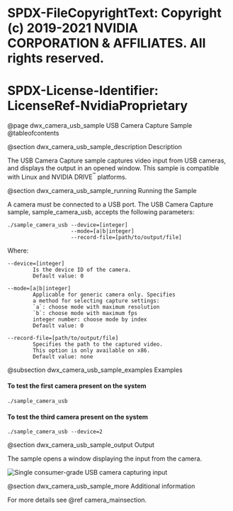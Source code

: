 # SPDX-FileCopyrightText: Copyright (c) 2019-2021 NVIDIA CORPORATION & AFFILIATES. All rights reserved.
# SPDX-License-Identifier: LicenseRef-NvidiaProprietary

@page dwx_camera_usb_sample USB Camera Capture Sample
@tableofcontents

@section dwx_camera_usb_sample_description Description

The USB Camera Capture sample captures video input from USB cameras, and displays the output in an opened window. This sample is compatible with Linux and NVIDIA DRIVE<sup>&trade;</sup> platforms.

@section dwx_camera_usb_sample_running Running the Sample

A camera must be connected to a USB port.
The USB Camera Capture sample, sample_camera_usb, accepts the following parameters:

    ./sample_camera_usb --device=[integer]
                        --mode=[a|b|integer]
                        --record-file=[path/to/output/file]

Where:

    --device=[integer]
            Is the device ID of the camera.
            Default value: 0

    --mode=[a|b|integer]
            Applicable for generic camera only. Specifies
            a method for selecting capture settings:
            `a`: choose mode with maximum resolution
            `b`: choose mode with maximum fps
            integer number: choose mode by index
            Default value: 0

    --record-file=[path/to/output/file]
            Specifies the path to the captured video.
            This option is only available on x86.
            Default value: none

@subsection dwx_camera_usb_sample_examples Examples

#### To test the first camera present on the system

    ./sample_camera_usb

#### To test the third camera present on the system

    ./sample_camera_usb --device=2

@section dwx_camera_usb_sample_output Output

The sample opens a window displaying the input from the camera.

![Single consumer-grade USB camera capturing input](sample_camera_usb.png)

@section dwx_camera_usb_sample_more Additional information

For more details see @ref camera_mainsection.
